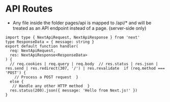 # API Routes

- Any file inside the folder pages/api is mapped to /api/* and will be treated as an API endpoint instead of a page. (server-side only)

```tsx
import type { NextApiRequest, NextApiResponse } from 'next'
type ResponseData = { message: string }
export default function handler(
  req: NextApiRequest,
  res: NextApiResponse<ResponseData>
) {
  // req.cookies | req.query | req.body  // res.status | res.json | res.send | res.redirect(307, '/') | res.revalidate  if (req.method === 'POST') {
    // Process a POST request  }
  else {
   // Handle any other HTTP method  }
  res.status(200).json({ message: 'Hello from Next.js!' })
}
```